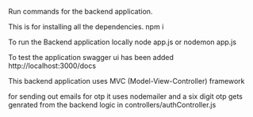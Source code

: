 Run commands for the backend application.

This is for installing all the dependencies.
npm i 


To run the Backend application locally 
node app.js or nodemon app.js

To test the application swagger ui has been added
http://localhost:3000/docs



This backend application uses MVC (Model-View-Controller) framework 

for sending out emails for otp it uses nodemailer and a six digit otp gets genrated from the backend logic in controllers/authController.js


